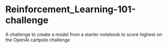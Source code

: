 # Reinforcement_Learning-101-challenge
A challenge to create a model from a starter notebook to score highest on the OpenAI cartpole challenge
